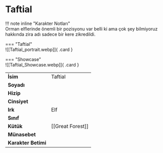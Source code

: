 # Taftial   
!!! note inline "Karakter Notları"  
	Orman elflerinde önemli bir pozisyonu var belli ki ama çok şey bilmiyoruz hakkında zira adı sadece bir kere zikredildi.  
  
<div class="grid" markdown>  
  
=== "Taftial"  
	![[Taftial_portrait.webp]]{ .card }  
  
=== "Showcase"  
	![[Taftial_Showcase.webp]]{ .card }  
  
  
  
|  |  |  
|---|---|  
| **İsim** | Taftial |  
| **Soyadı** |  |  
| **Hizip** |  |  
| **Cinsiyet** |  |  
| **Irk** | Elf |  
| **Sınıf** |  |  
| **Kütük** | [[Great Forest]] |  
| **Münasebet** |  |  
| **Karakter Betimi** |  |  
</div>